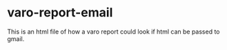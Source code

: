 # varo-report-email
This is an html file of how a varo report could look if html can be passed to gmail.
